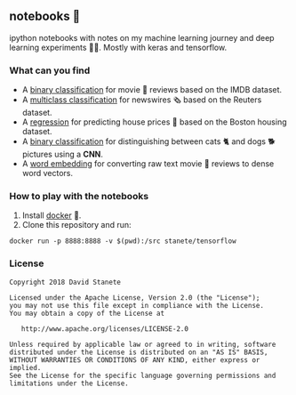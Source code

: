 ## notebooks 📓

ipython notebooks with notes on my machine learning journey and deep learning experiments 🧠🤖. Mostly with keras and tensorflow.

### What can you find

- A [binary classification](binary_classification.ipynb) for movie 🎥 reviews based on the IMDB dataset.
- A [multiclass classification](multiclass_classification.ipynb) for newswires 🗞 based on the Reuters dataset.
- A [regression](regression.ipynb) for predicting house prices 🏡 based on the Boston housing dataset.
- A [binary classification](convolutional_neural_networks.ipynb) for distinguishing between cats 🐈 and dogs 🐕 pictures using a **CNN**.
- A [word embedding](word_embeddings.ipynb) for converting raw text movie 🎥 reviews to dense word vectors.

### How to play with the notebooks

1. Install [docker](https://www.docker.com/) 🐳.
2. Clone this repository and run:

```
docker run -p 8888:8888 -v $(pwd):/src stanete/tensorflow
```

### License

    Copyright 2018 David Stanete

    Licensed under the Apache License, Version 2.0 (the "License");
    you may not use this file except in compliance with the License.
    You may obtain a copy of the License at

       http://www.apache.org/licenses/LICENSE-2.0

    Unless required by applicable law or agreed to in writing, software
    distributed under the License is distributed on an "AS IS" BASIS,
    WITHOUT WARRANTIES OR CONDITIONS OF ANY KIND, either express or implied.
    See the License for the specific language governing permissions and
    limitations under the License.
